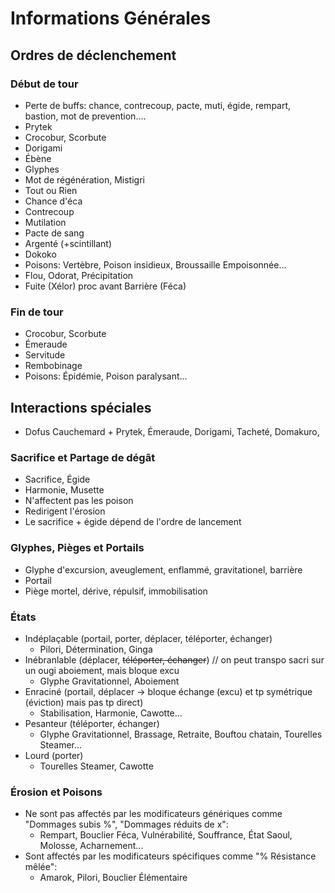 # Informations Générales

## Ordres de déclenchement

### Début de tour

- Perte de buffs: chance, contrecoup, pacte, muti, égide, rempart, bastion, mot de prevention....
- Prytek
- Crocobur, Scorbute
- Dorigami
- Ébène
- Glyphes
- Mot de régénération, Mistigri
- Tout ou Rien
- Chance d'éca
- Contrecoup
- Mutilation
- Pacte de sang
- Argenté (+scintillant)
- Dokoko
- Poisons: Vertèbre, Poison insidieux, Broussaille Empoisonnée...
- Flou, Odorat, Précipitation
- Fuite (Xélor) proc avant Barrière (Féca)

### Fin de tour

- Crocobur, Scorbute
- Émeraude
- Servitude
- Rembobinage
- Poisons: Épidémie, Poison paralysant...

## Interactions spéciales

- Dofus Cauchemard + Prytek, Émeraude, Dorigami, Tacheté, Domakuro, 

### Sacrifice et Partage de dégât

- Sacrifice, Égide
- Harmonie, Musette
- N'affectent pas les poison
- Redirigent l'érosion
- Le sacrifice + égide dépend de l'ordre de lancement

### Glyphes, Pièges et Portails
- Glyphe d'excursion, aveuglement, enflammé, gravitationel, barrière
- Portail
- Piège mortel, dérive, répulsif, immobilisation

### États

- Indéplaçable (portail, porter, déplacer, téléporter, échanger)
    - Pilori, Détermination, Ginga
- Inébranlable (déplacer, ~~téléporter, échanger~~) // on peut transpo sacri sur un ougi aboiement, mais bloque excu
    -  Glyphe Gravitationnel, Aboiement
- Enraciné (portail, déplacer -> bloque échange (excu) et tp symétrique (éviction) mais pas tp direct)
    - Stabilisation, Harmonie, Cawotte...
- Pesanteur (téléporter, échanger)
    - Glyphe Gravitationnel, Brassage, Retraite, Bouftou chatain, Tourelles Steamer...
- Lourd (porter)
    - Tourelles Steamer, Cawotte 

### Érosion et Poisons

- Ne sont pas affectés par les modificateurs génériques comme "Dommages subis %", "Dommages réduits de x":
    - Rempart, Bouclier Féca, Vulnérabilité, Souffrance, État Saoul, Molosse, Acharnement...
- Sont affectés par les modificateurs spécifiques comme "% Résistance mêlée":
    - Amarok, Pilori, Bouclier Élémentaire
